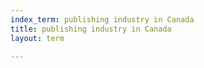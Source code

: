 ```yaml
---
index_term: publishing industry in Canada
title: publishing industry in Canada
layout: term

---
```

